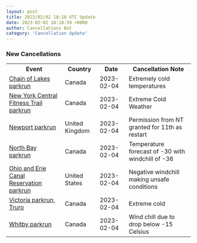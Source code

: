 ```yaml
---
layout: post
title: 2023/02/02 18:18 UTC Update
date: 2023-02-02 18:18:59 +0000
author: Cancellations Bot
category: 'Cancellation Update'
---
```


<h3>New Cancellations</h3>
<div class='hscrollable'>
<table style='width: 100%'>
    <tr>
        <th>Event</th>
        <th>Country</th>
        <th>Date</th>
        <th>Cancellation Note</th>
    </tr>
    <tr>
        <td><a href="https://www.parkrun.ca/chainoflakes">Chain of Lakes parkrun</a></td>
        <td>Canada</td>
        <td>2023-02-04</td>
        <td>Extremely cold temperatures</td>
    </tr>
    <tr>
        <td><a href="https://www.parkrun.ca/newyorkcentralfitnesstrail">New York Central Fitness Trail parkrun</a></td>
        <td>Canada</td>
        <td>2023-02-04</td>
        <td>Extreme Cold Weather</td>
    </tr>
    <tr>
        <td><a href="https://www.parkrun.org.uk/newport">Newport parkrun</a></td>
        <td>United Kingdom</td>
        <td>2023-02-04</td>
        <td>Permission from NT granted for 11th as restart</td>
    </tr>
    <tr>
        <td><a href="https://www.parkrun.ca/northbay">North Bay parkrun</a></td>
        <td>Canada</td>
        <td>2023-02-04</td>
        <td>Temperature forecast of -30 with windchill of -36</td>
    </tr>
    <tr>
        <td><a href="https://www.parkrun.us/ohioanderiecanalreservation">Ohio and Erie Canal Reservation parkrun</a></td>
        <td>United States</td>
        <td>2023-02-04</td>
        <td>Negative windchill making unsafe conditions</td>
    </tr>
    <tr>
        <td><a href="https://www.parkrun.ca/victoriatruro">Victoria parkrun, Truro</a></td>
        <td>Canada</td>
        <td>2023-02-04</td>
        <td>Extreme cold</td>
    </tr>
    <tr>
        <td><a href="https://www.parkrun.ca/whitby">Whitby parkrun</a></td>
        <td>Canada</td>
        <td>2023-02-04</td>
        <td>Wind chill due to drop below -15 Celsius</td>
    </tr>
</table>
</div>
